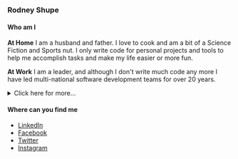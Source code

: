 ### Rodney Shupe
<!--
**rodneyshupe/rodneyshupe** is a ✨ _special_ ✨ repository because its `README.md` (this file) appears on your GitHub profile.
-->

#### Who am I

**At Home**
I am a husband and father.  I love to cook and am a bit of a Science Fiction
and Sports nut.  I only write code for personal projects and tools to help me
accomplish tasks and make my life easier or more fun.

**At Work**
I am a leader, and although I don't write much code any more I have led
multi-national software development teams for over 20 years.
<details>
<summary>Click here for more...</summary>
<p>
I am an accomplished technology leader with a successful track record of
leading multinational teams, and delivering large-scale, high availability,
high-value, innovative software solutions. Extensive experience in
streamlining processes to bring value and generate efficiencies.
Skilled in project management, specifications gathering, business analytics,
troubleshooting, and the entire software development lifecycle under a variety
of different methodologies. Key strengths include relationship building and a
strong customer focus.

*Software engineering leadership and management experience*
* Set strategic technology goals in conjunction with product roadmap. Set
  department and individual goals aligned to corporate objectives and KPIs.
* Hired key leaders and talented individuals; built and motivated teams to top
  performance resulting in delivery of high value products on schedule;
  directed and mentored technical managers and team members utilizing both
  Situational Leadership and Promise Based Management.

*Project management experience*
* Skilled in team building and software delivery with Agile using SCRUM
  methodology.
* Proven skills for all phases of the Software Development Life Cycle; creating
  project plans, project execution, risk management, absorbing change requests,
  and client management.
* Handled multiple concurrent projects, resource planning and forecasting, and
  support.

*Architecture and software development experience*
* Architecture, data modeling, system design and implementation experience for
  high traffic, big data and Level 3 REST APIs.
* Established technical skills in capturing software requirements, acceptance
  criteria, analysis, design, implementation, performance, and configuration
  management.
* Experience in evaluating and making high impact technology decisions (buy,
  out-source, open source, build.)
* Designed and deployed out cloud based architectures using Amazon Web Services
* Setup test-driven development leading to continuous integration.
</p>
</details>

#### Where can you find me
* [LinkedIn](https://www.linkedin.com/in/rodneyshupe/)
* [Facebook](https://www.facebook.com/RodneyShupe)
* [Twitter](https://twitter.com/RodneyShupe)
* [Instagram](https://www.instagram.com/RodneyShupe/)



<!--
Here are some ideas to get you started:

- 🔭 I’m currently working on ...
- 🌱 I’m currently learning ...
- 👯 I’m looking to collaborate on ...
- 🤔 I’m looking for help with ...
- 💬 Ask me about ...
- 📫 How to reach me: ...
- 😄 Pronouns: ...
- ⚡ Fun fact: ...
-->
